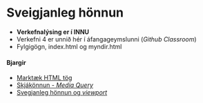 # Sveigjanleg hönnun

* **Verkefnalýsing er í INNU** 
* Verkefni 4 er unnið hér í áfangageymslunni (_Github Classroom_) 
* Fylgigögn, index.html og myndir.html 


#### Bjargir

* [Marktæk HTML tög](https://www.w3schools.com/html/html5_semantic_elements.asp)
* [Skjákönnun - _Media Query_](https://www.w3schools.com/cssref/css3_pr_mediaquery.asp)
* [Svegjanleg hönnun og _viewport_](https://learn.shayhowe.com/advanced-html-css/responsive-web-design/#viewport)